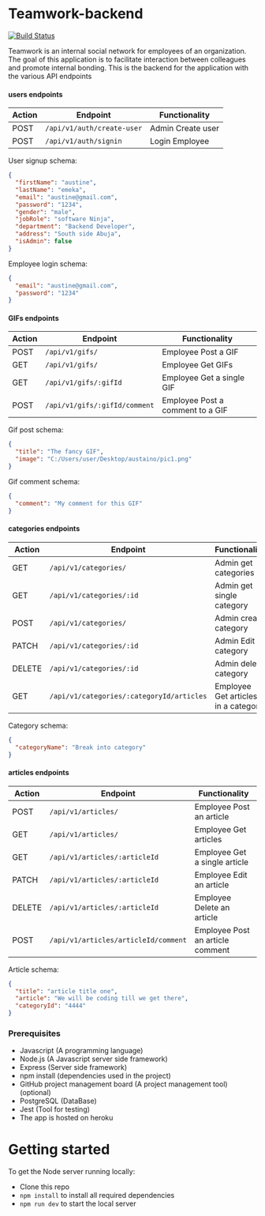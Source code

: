 # Teamwork-backend

[![Build Status](https://travis-ci.org/austainodedon/teamwork-backend.svg?branch=develop)](https://travis-ci.org/austainodedon/teamwork-backend)

Teamwork is an internal social network for employees of an organization. The goal of this application is to facilitate interaction between colleagues and promote internal bonding. This is the backend for the application with the various API endpoints

#### users endpoints

| Action | Endpoint                   | Functionality     |
| ------ | -------------------------- | ----------------- |
| POST   | `/api/v1/auth/create-user` | Admin Create user |
| POST   | `/api/v1/auth/signin`      | Login Employee    |

User signup schema:

```json
{
  "firstName": "austine",
  "lastName": "emeka",
  "email": "austine@gmail.com",
  "password": "1234",
  "gender": "male",
  "jobRole": "software Ninja",
  "department": "Backend Developer",
  "address": "South side Abuja",
  "isAdmin": false
}
```

Employee login schema:

```json
{
  "email": "austine@gmail.com",
  "password": "1234"
}
```

#### GIFs endpoints

| Action | Endpoint                      | Functionality                    |
| ------ | ----------------------------- | -------------------------------- |
| POST   | `/api/v1/gifs/`               | Employee Post a GIF              |
| GET    | `/api/v1/gifs/`               | Employee Get GIFs                |
| GET    | `/api/v1/gifs/:gifId`         | Employee Get a single GIF        |
| POST   | `/api/v1/gifs/:gifId/comment` | Employee Post a comment to a GIF |

Gif post schema:

```json
{
  "title": "The fancy GIF",
  "image": "C:/Users/user/Desktop/austaino/pic1.png"
}
```

Gif comment schema:

```json
{
  "comment": "My comment for this GIF"
}
```

#### categories endpoints

| Action | Endpoint                                  | Functionality                       |
| ------ | ----------------------------------------- | ----------------------------------- |
| GET    | `/api/v1/categories/`                     | Admin get categories                |
| GET    | `/api/v1/categories/:id`                  | Admin get single category           |
| POST   | `/api/v1/categories/`                     | Admin create category               |
| PATCH  | `/api/v1/categories/:id`                  | Admin Edit category                 |
| DELETE | `/api/v1/categories/:id`                  | Admin delete category               |
| GET    | `/api/v1/categories/:categoryId/articles` | Employee Get articles in a category |

Category schema:

```json
{
  "categoryName": "Break into category"
}
```

#### articles endpoints

| Action | Endpoint                             | Functionality                    |
| ------ | ------------------------------------ | -------------------------------- |
| POST   | `/api/v1/articles/`                  | Employee Post an article         |
| GET    | `/api/v1/articles/`                  | Employee Get articles            |
| GET    | `/api/v1/articles/:articleId`        | Employee Get a single article    |
| PATCH  | `/api/v1/articles/:articleId`        | Employee Edit an article         |
| DELETE | `/api/v1/articles/:articleId`        | Employee Delete an article       |
| POST   | `/api/v1/articles/articleId/comment` | Employee Post an article comment |

Article schema:

```json
{
  "title": "article title one",
  "article": "We will be coding till we get there",
  "categoryId": "4444"
}
```

### Prerequisites

- Javascript (A programming language)
- Node.js (A Javascript server side framework)
- Express (Server side framework)
- npm install (dependencies used in the project)
- GitHub project management board (A project management tool) (optional)
- ​PostgreSQL (DataBase)
- Jest (Tool for testing)
- The app is hosted on heroku

# Getting started

To get the Node server running locally:

- Clone this repo
- `npm install` to install all required dependencies
- `npm run dev` to start the local server
